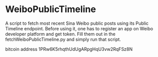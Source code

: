 WeiboPublicTimeline
===================

A script to fetch most recent Sina Weibo public posts using its Public Timeline endpoint. Before using it, one has to register an app on Weibo developer platform and get token. Fill them out in the fetchWeiboPublicTimeline.py and simply run that script.

bitcoin address 1PRw6K5rhqthUdUgARpgHqU3vw2RqFSz8N
